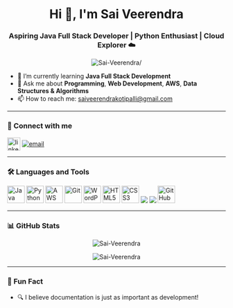 <h1 align="center">Hi 👋, I'm Sai Veerendra</h1>
<h3 align="center">Aspiring Java Full Stack Developer | Python Enthusiast | Cloud Explorer ☁️</h3>

<p align="center">
  <img src="https://komarev.com/ghpvc/?username=yourusername&label=Profile%20views&color=0e75b6&style=flat" alt=Sai-Veerendra/>
</p>

- 🌱 I’m currently learning **Java Full Stack Development**
- 🧠 Ask me about **Programming**, **Web Development**, **AWS**, **Data Structures & Algorithms**
- 📫 How to reach me: [saiveerendrakotipalli@gmail.com](mailto:saiveerendrakotipalli.com)

---

### 🤝 Connect with me
<p align="left">
  <a href="www.linkedin.com/in/sai-veerendra-kotipalli-31969b247/" target="blank"><img align="center" src="https://cdn.jsdelivr.net/gh/devicons/devicon/icons/linkedin/linkedin-original.svg" alt="linkedin" height="30" /></a>
  <a href="saiveerendrakotipalli@gmail.com" target="blank"><img align="center" src="https://img.icons8.com/color/30/000000/gmail--v1.png" alt="email" /></a>
</p>

---

### 🛠️ Languages and Tools
<p align="left">
  <img src="https://cdn.jsdelivr.net/gh/devicons/devicon/icons/java/java-original.svg" alt="Java" width="40" height="40"/>
  <img src="https://cdn.jsdelivr.net/gh/devicons/devicon/icons/python/python-original.svg" alt="Python" width="40" height="40"/>
  <img src="https://cdn.jsdelivr.net/gh/devicons/devicon/icons/aws/aws-original.svg" alt="AWS" width="40" height="40"/>
  <img src="https://cdn.jsdelivr.net/gh/devicons/devicon/icons/git/git-original.svg" alt="Git" width="40" height="40"/>
  <img src="https://cdn.jsdelivr.net/gh/devicons/devicon/icons/wordpress/wordpress-plain.svg" alt="WordPress" width="40" height="40"/>
  <img src="https://cdn.jsdelivr.net/gh/devicons/devicon/icons/html5/html5-original.svg" alt="HTML5" width="40" height="40"/>
  <img src="https://cdn.jsdelivr.net/gh/devicons/devicon/icons/css3/css3-original.svg" alt="CSS3" width="40" height="40"/>
  <img src="https://img.shields.io/badge/JavaScript-f7df1e?style=for-the-badge&logo=javascript&logoColor=black"/>
  <img src="https://img.shields.io/badge/MySQL-00758f?style=for-the-badge&logo=mysql&logoColor=white"/>
  <img src="https://cdn.jsdelivr.net/gh/devicons/devicon/icons/github/github-original.svg" alt="GitHub" width="40" height="40"/>
</p>

---

### 📊 GitHub Stats
<p align="center">
  <img src="https://github-readme-stats.vercel.app/api?username=yourusername&show_icons=true&locale=en" alt="Sai-Veerendra" />
</p>

<p align="center">
  <img src="https://github-readme-streak-stats.herokuapp.com/?user=yourusername" alt="Sai-Veerendra" />
</p>

---

### 🧩 Fun Fact
- 🔍 I believe documentation is just as important as development!
